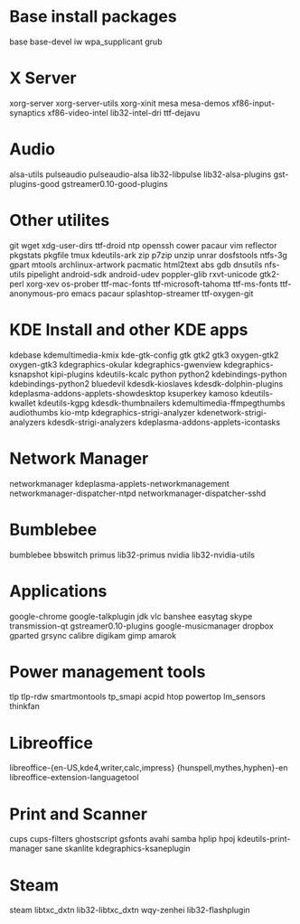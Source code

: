 # Base install packages
base base-devel iw wpa_supplicant grub

# X Server
xorg-server xorg-server-utils xorg-xinit mesa mesa-demos xf86-input-synaptics xf86-video-intel lib32-intel-dri ttf-dejavu

# Audio
alsa-utils pulseaudio pulseaudio-alsa lib32-libpulse lib32-alsa-plugins gst-plugins-good gstreamer0.10-good-plugins

# Other utilites
git wget xdg-user-dirs ttf-droid ntp openssh cower pacaur vim reflector pkgstats pkgfile tmux kdeutils-ark zip p7zip unzip unrar dosfstools ntfs-3g gpart mtools archlinux-artwork pacmatic html2text abs gdb dnsutils nfs-utils pipelight android-sdk android-udev poppler-glib rxvt-unicode gtk2-perl xorg-xev os-prober ttf-mac-fonts ttf-microsoft-tahoma ttf-ms-fonts ttf-anonymous-pro emacs pacaur splashtop-streamer ttf-oxygen-git

# KDE Install and other KDE apps
kdebase kdemultimedia-kmix kde-gtk-config gtk gtk2 gtk3 oxygen-gtk2 oxygen-gtk3 kdegraphics-okular kdegraphics-gwenview kdegraphics-ksnapshot kipi-plugins kdeutils-kcalc python python2 kdebindings-python kdebindings-python2 bluedevil kdesdk-kioslaves kdesdk-dolphin-plugins kdeplasma-addons-applets-showdesktop ksuperkey kamoso kdeutils-kwallet kdeutils-kgpg kdesdk-thumbnailers kdemultimedia-ffmpegthumbs audiothumbs kio-mtp kdegraphics-strigi-analyzer kdenetwork-strigi-analyzers kdesdk-strigi-analyzers kdeplasma-addons-applets-icontasks

# Network Manager
networkmanager kdeplasma-applets-networkmanagement networkmanager-dispatcher-ntpd networkmanager-dispatcher-sshd

# Bumblebee
bumblebee bbswitch primus lib32-primus nvidia lib32-nvidia-utils 

# Applications
google-chrome google-talkplugin jdk vlc banshee easytag skype transmission-qt gstreamer0.10-plugins google-musicmanager dropbox gparted grsync calibre digikam gimp amarok

# Power management tools
tlp tlp-rdw smartmontools tp_smapi acpid htop powertop lm_sensors thinkfan

# Libreoffice
libreoffice-{en-US,kde4,writer,calc,impress} {hunspell,mythes,hyphen}-en libreoffice-extension-languagetool

# Print and Scanner
cups cups-filters ghostscript gsfonts avahi samba hplip hpoj kdeutils-print-manager sane skanlite kdegraphics-ksaneplugin

# Steam
steam libtxc_dxtn lib32-libtxc_dxtn wqy-zenhei lib32-flashplugin
